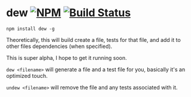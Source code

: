dew [![NPM](https://nodei.co/npm/dew.png?mini=true)](https://nodei.co/npm/dew/) [![Build Status](http://img.shields.io/travis-ci/wlabranche/dew.svg?branch=master&style=flat)](https://travis-ci.org/wlabranche/cast)
====

```
npm install dew -g
```
Theoretically, this will build create a file, tests for that file, and add it to other files dependencies (when specified).

This is super alpha, I hope to get it running soon.


`dew <filename>` will generate a file and a test file for you, basically it's an optimized touch.

`undew <filename>` will remove the file and any tests associated with it.
